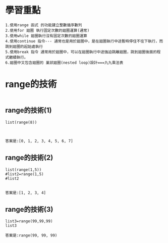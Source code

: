 # 學習重點
 ```
1.使用range 函式 的功能建立整數循序數列
2.使用for 廻圈 執行固定次數的廻圈運算(通常)
3.使用while 廻圈執行沒有固定次數的廻圈運算
4.使用continue 指令--- 通常也是用於廻圈中，是在廻圈執行中途暫時停住不往下執行，而跳到廻圈的起始處執行
5.使用break 指令 通常用於廻圈中，可以在廻圈執行中途強迫跳離廻圈，跳到廻圈後面的程式繼續執行。
6.廻圈中又包含廻圈的 巢狀廻圈(nested loop)設計===九九乘法表
```
# range的技術
``` 
```
## range的技術(1)
 ```
list(range(8))



答案是:[0, 1, 2, 3, 4, 5, 6, 7]
```
## range的技術(2)
 ```
 list(range(1,5))
 #list2=range(1,5)
 #list2


答案是:[1, 2, 3, 4]
```
## range的技術(3)
 ```
 list3=range(99,99,99)
 list3

 答案是:range(99, 99, 99)

